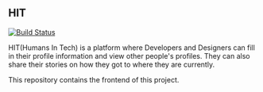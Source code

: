 ## HIT
[![Build Status](https://travis-ci.com/willardshikami/hit-fe.svg?branch=master)](https://travis-ci.com/willardshikami/hit-fe)

HIT(Humans In Tech) is a platform where Developers and Designers can fill in their profile information and view other people's profiles. They can also share their stories on how they got to where they are currently.

This repository contains the frontend of this project.
